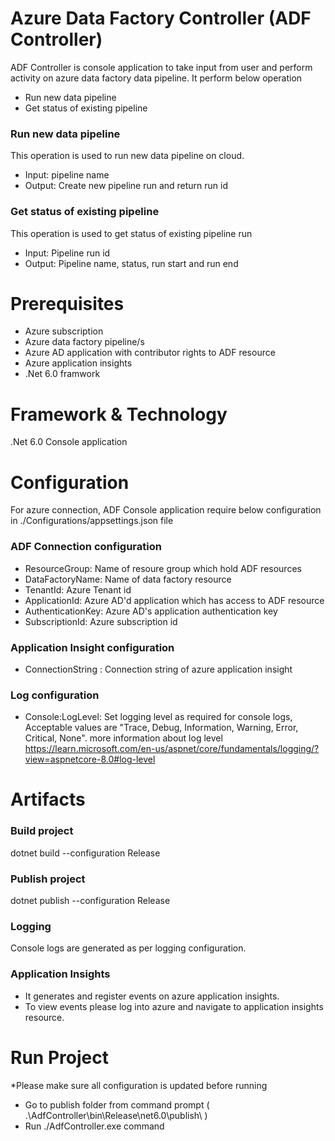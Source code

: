 ﻿# Azure Data Factory Controller (ADF Controller)

ADF Controller is console application to take input from user and perform activity on azure data factory data pipeline. It perform below operation

- Run new data pipeline
- Get status of existing pipeline

### Run new data pipeline

This operation is used to run new data pipeline on cloud.

- Input: pipeline name
- Output: Create new pipeline run and return run id

### Get status of existing pipeline

This operation is used to get status of existing pipeline run

- Input: Pipeline run id
- Output: Pipeline name, status, run start and run end

# Prerequisites

- Azure subscription
- Azure data factory pipeline/s
- Azure AD application with contributor rights to ADF resource
- Azure application insights
- .Net 6.0 framwork

# Framework & Technology

.Net 6.0 Console application

# Configuration

For azure connection, ADF Console application require below configuration in ./Configurations/appsettings.json file

### ADF Connection configuration

- ResourceGroup: Name of resoure group which hold ADF resources
- DataFactoryName: Name of data factory resource
- TenantId: Azure Tenant id
- ApplicationId: Azure AD'd application which has access to ADF resource
- AuthenticationKey: Azure AD's application authentication key
- SubscriptionId: Azure subscription id

### Application Insight configuration

- ConnectionString : Connection string of azure application insight

### Log configuration

- Console:LogLevel: Set logging level as required for console logs, Acceptable values are "Trace, Debug, Information, Warning, Error, Critical, None".
  more information about log level https://learn.microsoft.com/en-us/aspnet/core/fundamentals/logging/?view=aspnetcore-8.0#log-level

# Artifacts

### Build project

dotnet build --configuration Release

### Publish project

dotnet publish --configuration Release

### Logging

Console logs are generated as per logging configuration.

### Application Insights

- It generates and register events on azure application insights.
- To view events please log into azure and navigate to application insights resource.

# Run Project

\*Please make sure all configuration is updated before running

- Go to publish folder from command prompt ( .\AdfController\bin\Release\net6.0\publish\ )
- Run ./AdfController.exe command
